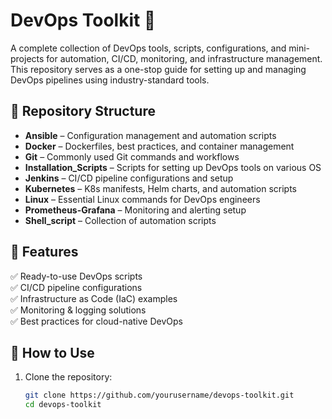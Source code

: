 # DevOps Toolkit 🚀  

A complete collection of DevOps tools, scripts, configurations, and mini-projects for automation, CI/CD, monitoring, and infrastructure management. This repository serves as a one-stop guide for setting up and managing DevOps pipelines using industry-standard tools.  

## 📂 Repository Structure  

- **Ansible** – Configuration management and automation scripts  
- **Docker** – Dockerfiles, best practices, and container management  
- **Git** – Commonly used Git commands and workflows  
- **Installation_Scripts** – Scripts for setting up DevOps tools on various OS  
- **Jenkins** – CI/CD pipeline configurations and setup  
- **Kubernetes** – K8s manifests, Helm charts, and automation scripts  
- **Linux** – Essential Linux commands for DevOps engineers  
- **Prometheus-Grafana** – Monitoring and alerting setup  
- **Shell_script** – Collection of automation scripts  

## 🚀 Features  

✅ Ready-to-use DevOps scripts  
✅ CI/CD pipeline configurations  
✅ Infrastructure as Code (IaC) examples  
✅ Monitoring & logging solutions  
✅ Best practices for cloud-native DevOps  

## 🔧 How to Use  

1. Clone the repository:  

   ```sh
   git clone https://github.com/yourusername/devops-toolkit.git
   cd devops-toolkit
